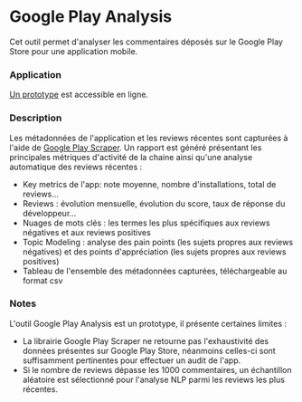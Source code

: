 # Google Play Analysis

Cet outil permet d'analyser les commentaires déposés sur le Google Play Store pour une application mobile. 

### Application

<a href="https://share.streamlit.io/erwanlenagard/google_play_analysis/main/app.py" target="_blank">Un prototype</a> est accessible en ligne. 

### Description
<p>Les métadonnées de l'application et les reviews récentes sont capturées à l'aide de <a href="https://github.com/JoMingyu/google-play-scraper" target="_blank">Google Play Scraper</a>. Un rapport est généré présentant les principales métriques d'activité de la chaine ainsi qu'une analyse automatique des reviews récentes :
<ul>
  <li>Key metrics de l'app: note moyenne, nombre d'installations, total de reviews...</li>
  <li>Reviews : évolution mensuelle, évolution du score, taux de réponse du développeur...</li>
  <li>Nuages de mots clés : les termes les plus spécifiques aux reviews négatives et aux reviews positives</li>
  <li>Topic Modeling : analyse des pain points (les sujets propres aux reviews négatives) et des points d'appréciation (les sujets propres aux reviews positives)</li>
  <li>Tableau de l'ensemble des métadonnées capturées, téléchargeable au format csv</li>
</ul></p>

### Notes

<p>L'outil Google Play Analysis est un prototype, il présente certaines limites :</p>
<ul>
  <li>La librairie Google Play Scraper ne retourne pas l'exhaustivité des données présentes sur Google Play Store, néanmoins celles-ci sont suffisamment pertinentes pour effectuer un audit de l'app.</li>
  <li>Si le nombre de reviews dépasse les 1000 commentaires, un échantillon aléatoire est sélectionné pour l'analyse NLP parmi les reviews les plus récentes.</li>
</ul>
